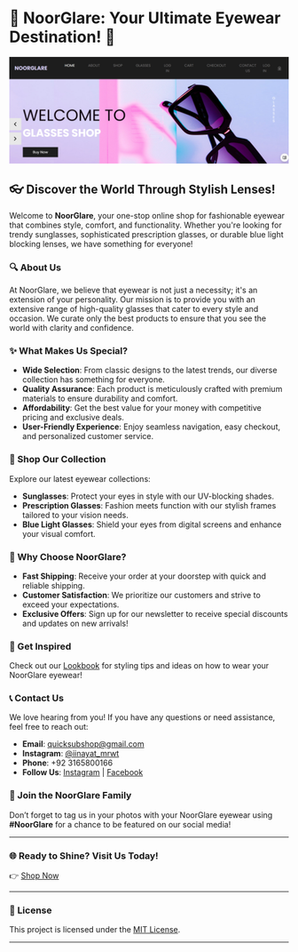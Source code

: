 # 🌟 NoorGlare: Your Ultimate Eyewear Destination! 🌟

![Welcome to NoorGlare](https://github.com/inayatrahimdev/NoorGlare/blob/main/Screenshot%202024-10-17%20215526.png)

## 👓 Discover the World Through Stylish Lenses!

Welcome to **NoorGlare**, your one-stop online shop for fashionable eyewear that combines style, comfort, and functionality. Whether you're looking for trendy sunglasses, sophisticated prescription glasses, or durable blue light blocking lenses, we have something for everyone!

### 🔍 About Us

At NoorGlare, we believe that eyewear is not just a necessity; it's an extension of your personality. Our mission is to provide you with an extensive range of high-quality glasses that cater to every style and occasion. We curate only the best products to ensure that you see the world with clarity and confidence.

### ✨ What Makes Us Special?

- **Wide Selection**: From classic designs to the latest trends, our diverse collection has something for everyone.
- **Quality Assurance**: Each product is meticulously crafted with premium materials to ensure durability and comfort.
- **Affordability**: Get the best value for your money with competitive pricing and exclusive deals.
- **User-Friendly Experience**: Enjoy seamless navigation, easy checkout, and personalized customer service.

### 🛒 Shop Our Collection

Explore our latest eyewear collections:

- **Sunglasses**: Protect your eyes in style with our UV-blocking shades.
- **Prescription Glasses**: Fashion meets function with our stylish frames tailored to your vision needs.
- **Blue Light Glasses**: Shield your eyes from digital screens and enhance your visual comfort.

### 🚀 Why Choose NoorGlare?

- **Fast Shipping**: Receive your order at your doorstep with quick and reliable shipping.
- **Customer Satisfaction**: We prioritize our customers and strive to exceed your expectations.
- **Exclusive Offers**: Sign up for our newsletter to receive special discounts and updates on new arrivals!

### 🌈 Get Inspired

Check out our [Lookbook](https://noorglare.shop/lookbook) for styling tips and ideas on how to wear your NoorGlare eyewear!

### 📞 Contact Us

We love hearing from you! If you have any questions or need assistance, feel free to reach out:

- **Email**: [quicksubshop@gmail.com](mailto:quicksubshop@gmail.com)
- **Instagram**: [@iinayat_mrwt](https://instagram.com/iinayat_mrwt)
- **Phone**: +92 3165800166
- **Follow Us**: [Instagram](https://instagram.com/noorglare) | [Facebook](https://facebook.com/noorglare)

### 🌟 Join the NoorGlare Family

Don’t forget to tag us in your photos with your NoorGlare eyewear using **#NoorGlare** for a chance to be featured on our social media!

---

### 🌐 Ready to Shine? Visit Us Today!

👉 [Shop Now](https://noorglare.shop)

---

### 🔖 License

This project is licensed under the [MIT License](LICENSE).

---
